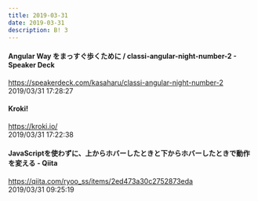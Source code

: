 ```yaml
---
title: 2019-03-31
date: 2019-03-31
description: B! 3
---
```


#### Angular Way をまっすぐ歩くために / classi-angular-night-number-2 - Speaker Deck
https://speakerdeck.com/kasaharu/classi-angular-night-number-2<br>
2019/03/31 17:28:27<br>


#### Kroki!
https://kroki.io/<br>
2019/03/31 17:22:38<br>


#### JavaScriptを使わずに、上からホバーしたときと下からホバーしたときで動作を変える - Qiita
https://qiita.com/ryoo_ss/items/2ed473a30c2752873eda<br>
2019/03/31 09:25:19<br>


